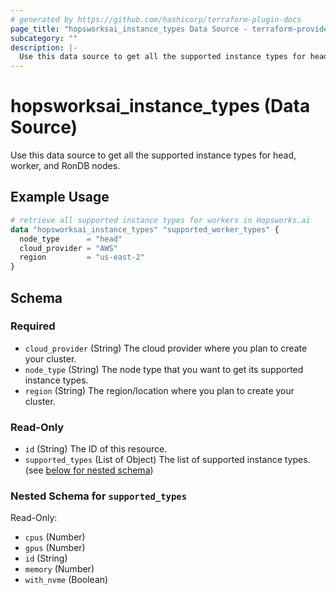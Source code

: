 ```yaml
---
# generated by https://github.com/hashicorp/terraform-plugin-docs
page_title: "hopsworksai_instance_types Data Source - terraform-provider-hopsworksai"
subcategory: ""
description: |-
  Use this data source to get all the supported instance types for head, worker, and RonDB nodes.
---
```


# hopsworksai_instance_types (Data Source)

Use this data source to get all the supported instance types for head, worker, and RonDB nodes.

## Example Usage

```terraform
# retrieve all supported instance types for workers in Hopsworks.ai 
data "hopsworksai_instance_types" "supported_worker_types" {
  node_type      = "head"
  cloud_provider = "AWS"
  region         = "us-east-2"
}
```

<!-- schema generated by tfplugindocs -->
## Schema

### Required

- `cloud_provider` (String) The cloud provider where you plan to create your cluster.
- `node_type` (String) The node type that you want to get its supported instance types.
- `region` (String) The region/location where you plan to create your cluster.

### Read-Only

- `id` (String) The ID of this resource.
- `supported_types` (List of Object) The list of supported instance types. (see [below for nested schema](#nestedatt--supported_types))

<a id="nestedatt--supported_types"></a>
### Nested Schema for `supported_types`

Read-Only:

- `cpus` (Number)
- `gpus` (Number)
- `id` (String)
- `memory` (Number)
- `with_nvme` (Boolean)


